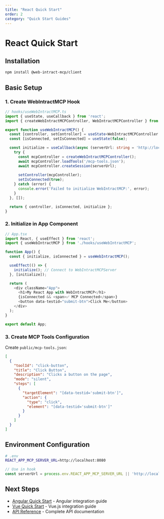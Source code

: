 ```yaml
---
title: "React Quick Start"
order: 2
category: "Quick Start Guides"
---
```


# React Quick Start

## Installation

```bash
npm install @web-intract-mcp/client
```

## Basic Setup

### 1. Create WebIntractMCP Hook

```typescript
// hooks/useWebIntractMCP.ts
import { useState, useCallback } from 'react';
import { createWebIntractMCPController, WebIntractMCPController } from '@web-intract-mcp/client';

export function useWebIntractMCP() {
  const [controller, setController] = useState<WebIntractMCPController | null>(null);
  const [isConnected, setIsConnected] = useState(false);

  const initialize = useCallback(async (serverUrl: string = 'http://localhost:8080') => {
    try {
      const mcpController = createWebIntractMCPController();
      await mcpController.loadTools('/mcp-tools.json');
      await mcpController.createSession(serverUrl);
      
      setController(mcpController);
      setIsConnected(true);
    } catch (error) {
      console.error('Failed to initialize WebIntractMCP:', error);
    }
  }, []);

  return { controller, isConnected, initialize };
}
```

### 2. Initialize in App Component

```typescript
// App.tsx
import React, { useEffect } from 'react';
import { useWebIntractMCP } from './hooks/useWebIntractMCP';

function App() {
  const { initialize, isConnected } = useWebIntractMCP();

  useEffect(() => {
    initialize(); // Connect to WebIntractMCPServer
  }, [initialize]);

  return (
    <div className="App">
      <h1>My React App with WebIntractMCP</h1>
      {isConnected && <span>✅ MCP Connected</span>}
      <button data-testid="submit-btn">Click Me</button>
    </div>
  );
}

export default App;
```

### 3. Create MCP Tools Configuration

Create `public/mcp-tools.json`:

```json
[
  {
    "toolId": "click-button",
    "title": "Click Button",
    "description": "Clicks a button on the page",
    "mode": "silent",
    "steps": [
      {
        "targetElement": "[data-testid='submit-btn']",
        "action": {
          "type": "click",
          "element": "[data-testid='submit-btn']"
        }
      }
    ]
  }
]
```

## Environment Configuration

```bash
# .env
REACT_APP_MCP_SERVER_URL=http://localhost:8080
```

```typescript
// Use in hook
const serverUrl = process.env.REACT_APP_MCP_SERVER_URL || 'http://localhost:8080';
```

## Next Steps

- [Angular Quick Start](./angular) - Angular integration guide
- [Vue Quick Start](./vue) - Vue.js integration guide
- [API Reference](../api-reference) - Complete API documentation
